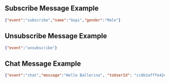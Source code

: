 ## Subscribe Message Example

```json
{"event":"subscribe","name":"Gopi","gender":"Male"}
```

## Unsubscribe Message Example

```json
{"event":"unsubscribe"}
```

## Chat Message Example

```json
{"event":"chat","message":"Hello Ballerina", "toUserId": "cc6b1efffe42ea75-0001e3b1-00000002-237f98c8d2877f67-d7aa765b"}
```